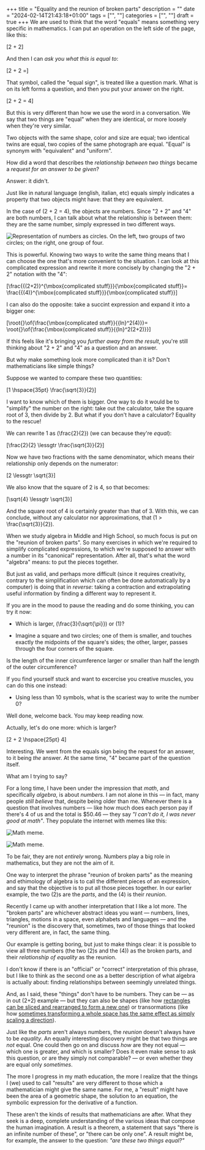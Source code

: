 +++
title = "Equality and the reunion of broken parts"
description = ""
date = "2024-02-14T21:43:18+01:00"
tags = ["", ""]
categories = ["", ""]
draft = true
+++
We are used to think that the word "equals" means something very specific in mathematics. I can put an operation on the left side of the page, like this:

\[2 + 2\]

And then I can _ask you what this is equal to_:

\[2 + 2 =\]

That symbol, called the "equal sign", is treated like a question mark. What is on its left forms a question, and then you put your answer on the right.

\[2 + 2 = 4\]

But this is very different than how we use the word in a conversation. We say that two things are "equal" when they are identical, or more loosely when they're very similar.

Two objects with the same shape, color and size are equal; two identical twins are equal, two copies of the same photograph are equal. "Equal" is synonym with "equivalent" and "uniform".

How did a word that describes the _relationship between two things_ became a _request for an answer to be given_?

Answer: it didn't.

Just like in natural language (english, italian, etc) equals simply indicates a property that two objects might have: that they are equivalent.

In the case of \(2 + 2 = 4\), the objects are numbers. Since "2 + 2" and "4" are both numbers, I can talk about what the relationship is between them: they are the same number, simply expressed in two different ways.

![Representation of numbers as circles. On the left, two groups of two circles; on the right, one group of four.](2+2=4.png "2+2 and 4 are the same number.")

This is powerful. Knowing two ways to write the same thing means that I can choose the one that's more convenient to the situation. I can look at this complicated expression and rewrite it more concisely by changing the "2 + 2" notation with the "4":

\[\frac{{(2+2)}^{\mbox{complicated stuff}}}{\mbox{complicated stuff}}=
  \frac{{(4)}^{\mbox{complicated stuff}}}{\mbox{complicated stuff}}\]

I can also do the opposite: take a succint expression and expand it into a bigger one:

\[\root{}\of{\frac{\mbox{complicated stuff}}{{ln}^2(4)}}=
  \root{}\of{\frac{\mbox{complicated stuff}}{{ln}^2(2+2)}}\]

If this feels like it's bringing you _further away from the result_, you're still thinking about "2 + 2" and "4" as a question and an answer.

But why make something look more complicated than it is? Don't mathematicians like simple things?

Suppose we wanted to compare these two quantities:

\[1 \hspace{35pt} \frac{\sqrt{3}}{2}\]

I want to know which of them is bigger. One way to do it would be to "simplify" the number on the right: take out the calculator, take the square root of 3, then divide by 2. But what if you don't have a calculator? Equality to the rescue!

We can rewrite 1 as \(\frac{2}{2}\) (we can because they're _equal_):

\[\frac{2}{2} \lessgtr \frac{\sqrt{3}}{2}\]

Now we have two fractions with the same denominator, which means their relationship only depends on the numerator:

\[2 \lessgtr \sqrt{3}\]

We also know that the square of 2 is 4, so that becomes:

\[\sqrt{4} \lessgtr \sqrt{3}\]

And the square root of 4 is certainly greater than that of 3. With this, we can conclude, without any calculator nor approximations, that \(1 > \frac{\sqrt{3}}{2}\).

When we study algebra in Middle and High School, so much focus is put on the "reunion of broken parts". So many exercises in which we're required to simplify complicated expressions, to which we're supposed to answer with a number in its "canonical" representation. After all, that's what the word "algebra" means: to put the pieces together.

But just as valid, and perhaps more difficult (since it requires creativity, contrary to the simplification which can often be done automatically by a computer) is doing that in _reverse_: taking a contraction and extrapolating useful information by finding a different way to represent it.

If you are in the mood to pause the reading and do some thinking, you can try it now:

- Which is larger, \(\frac{3}{\sqrt{\pi}}\) or \(1\)?

- Imagine a square and two circles; one of them is smaller, and touches exactly the midpoints of the square's sides; the other, larger, passes through the four corners of the square.

<drawing>

Is the length of the inner circumference larger or smaller than half the length of the outer circumference?

If you find yourself stuck and want to excercise you creative muscles, you can do this one instead:

- Using less than 10 symbols, what is the scariest way to write the number 0?

Well done, welcome back. You may keep reading now.

Actually, let's do one more: which is larger?

\[2 + 2 \hspace{25pt} 4\]

Interesting. We went from the equals sign being the request for an answer, to it being _the_ answer. At the same time, "4" became part of the question itself.

What am I trying to say?

For a long time, I have been under the impression that _math_, and specifically _algebra_, is about _numbers_. I am not alone in this — in fact, many people _still believe_ that, despite being older than me. Whenever there is a question that involves numbers — like how much does each person pay if there's 4 of us and the total is $50.46 — they say _"I can't do it, I was never good at math"_. They populate the internet with memes like this:

![Math meme.](seeing-a-number-in-math.png "People associate math with numbers")

![Math meme.](your-math-has-numbers.png "Early school math only talks about numbers")

To be fair, they are not _entirely_ wrong. Numbers play a big role in mathematics, but they are not the aim of it.

One way to interpret the phrase "reunion of broken parts" as the meaning and ethimology of algebra is to call the different pieces of an expression, and say that the objective is to put all those pieces together. In our earlier example, the two \(2\)s are the _parts_, and the \(4\) is their _reunion_.

Recently I came up with another interpretation that I like a lot more. The "broken parts" are whichever abstract ideas you want — numbers, lines, triangles, motions in a space, even alphabets and languages — and the "reunion" is the discovery that, sometimes, two of those things that looked very different are, in fact, the same thing.

Our example is getting boring, but just to make things clear: it is possible to view all three numbers (the two \(2\)s and the \(4\)) as the broken parts, and their _relationship of equality_ as the reunion.

I don't know if there is an "official" or "correct" interpretation of this phrase, but I like to think as the second one as a better description of what algebra is actually about: finding relationships between seemingly unrelated things.

And, as I said, these "things" don't have to be numbers. They can be — as in out \(2+2\) example — but they can also be shapes (like how [rectangles can be sliced and rearranged to form a new one](https://emanuelerovini.wordpress.com/2023/10/18/intuition-for-factorization/)) or transormations (like how [sometimes transforming a whole space has the same effect as simply scaling a direction](https://www.youtube.com/watch?v=PFDu9oVAE-g)).

Just like the _parts_ aren't always numbers, the _reunion_ doesn't always have to be _equality_. An equally interesting discovery might be that two things are _not_ equal. One could then go on and discuss _how_ are they not equal — which one is greater, and which is smaller? Does it even make sense to ask this question, or are they simply not comparable? — or even whether they are equal only _sometimes_.

The more I progress in my math education, the more I realize that the things I (we) used to call "results" are very different to those which a mathematician might give the same name. For me, a "result" might have been the area of a geometric shape, the solution to an equation, the symbolic expression for the derivative of a function.

These aren't the kinds of results that mathematicians are after. What they seek is a deep, complete understanding of the various ideas that compose the human imagination. A result is a theorem, a statement that says "there is an infinite number of these", or "there can be only one". A result might be, for example, the answer to the question: _"are these two things equal?"_
